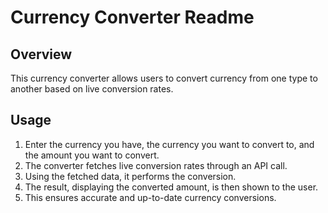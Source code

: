 # Currency Converter Readme

## Overview
This currency converter allows users to convert currency from one type to another based on live conversion rates. 

## Usage
1. Enter the currency you have, the currency you want to convert to, and the amount you want to convert.
2. The converter fetches live conversion rates through an API call.
3. Using the fetched data, it performs the conversion.
4. The result, displaying the converted amount, is then shown to the user.
5. This ensures accurate and up-to-date currency conversions.

